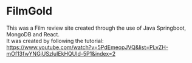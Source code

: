 # FilmGold

This was a Film review site created through the use of Java Springboot, MongoDB and React.  
It was created by following the tutorial:  
https://www.youtube.com/watch?v=5PdEmeopJVQ&list=PLvZH-mOf13fwYNGjUSzluIEkHQUId-5P1&index=2
